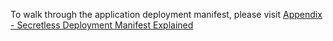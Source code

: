 
To walk through the application deployment manifest, please visit [Appendix - Secretless Deployment Manifest Explained](https://secretless.io/tutorials/kubernetes/appendix.html)
